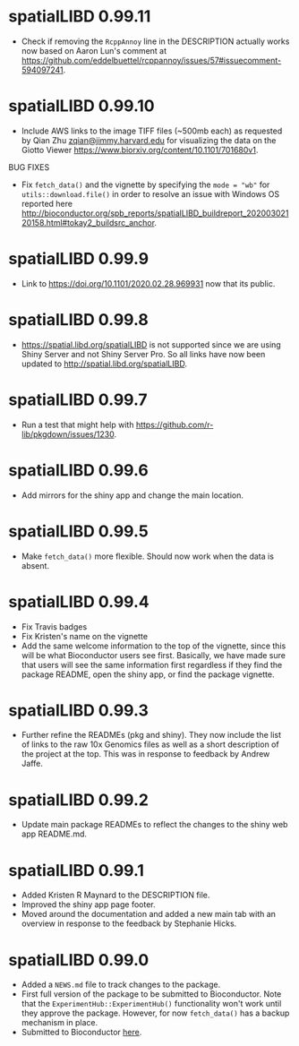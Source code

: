 # spatialLIBD 0.99.11

* Check if removing the `RcppAnnoy` line in the DESCRIPTION actually works now
based on Aaron Lun's comment at
https://github.com/eddelbuettel/rcppannoy/issues/57#issuecomment-594097241.

# spatialLIBD 0.99.10

* Include AWS links to the image TIFF files (~500mb each) as requested by
Qian Zhu <zqian@jimmy.harvard.edu> for visualizing the data on the Giotto
Viewer https://www.biorxiv.org/content/10.1101/701680v1.

BUG FIXES

* Fix `fetch_data()` and the vignette by specifying the `mode = "wb"` for
`utils::download.file()` in order to resolve an issue with Windows OS reported
here http://bioconductor.org/spb_reports/spatialLIBD_buildreport_20200302120158.html#tokay2_buildsrc_anchor.

# spatialLIBD 0.99.9

* Link to https://doi.org/10.1101/2020.02.28.969931 now that its
public.

# spatialLIBD 0.99.8

* https://spatial.libd.org/spatialLIBD is not supported since we
are using Shiny Server and not Shiny Server Pro. So all links have
now been updated to http://spatial.libd.org/spatialLIBD.

# spatialLIBD 0.99.7

* Run a test that might help with https://github.com/r-lib/pkgdown/issues/1230.

# spatialLIBD 0.99.6

* Add mirrors for the shiny app and change the main location.

# spatialLIBD 0.99.5

* Make `fetch_data()` more flexible. Should now work when the data is absent.

# spatialLIBD 0.99.4

* Fix Travis badges
* Fix Kristen's name on the vignette
* Add the same welcome information to the top of the vignette, since this will
be what Bioconductor users see first. Basically, we have made sure that users
will see the same information first regardless if they find the package README,
open the shiny app, or find the package vignette.

# spatialLIBD 0.99.3

* Further refine the READMEs (pkg and shiny). They now include the list of
links to the raw 10x Genomics files as well as a short description of the
project at the top. This was in response to feedback by Andrew Jaffe.

# spatialLIBD 0.99.2

* Update main package READMEs to reflect the changes to the shiny web app README.md.

# spatialLIBD 0.99.1

* Added Kristen R Maynard to the DESCRIPTION file.
* Improved the shiny app page footer.
* Moved around the documentation and added a new main tab with an overview in
response to the feedback by Stephanie Hicks.

# spatialLIBD 0.99.0

* Added a `NEWS.md` file to track changes to the package.
* First full version of the package to be submitted to Bioconductor. Note that
the `ExperimentHub::ExperimentHub()` functionality won't work until they
approve the package. However, for now `fetch_data()` has a backup mechanism
in place.
* Submitted to Bioconductor [here](https://github.com/Bioconductor/Contributions/issues/1389).
